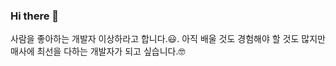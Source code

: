 ### Hi there 👋

<!--
**StrangeLee/StrangeLee** is a ✨ _special_ ✨ repository because its `README.md` (this file) appears on your GitHub profile.

Here are some ideas to get you started:

- 🔭 I’m currently working on ...
- 🌱 I’m currently learning ...
- 👯 I’m looking to collaborate on ...
- 🤔 I’m looking for help with ...
- 💬 Ask me about ...
- 📫 How to reach me: ...
- 😄 Pronouns: ...
- ⚡ Fun fact: ...
-->
사람을 좋아하는 개발자 이상하라고 합니다.😃. 
아직 배울 것도 경험해야 할 것도 많지만
매사에 최선을 다하는 개발자가 되고 싶습니다.🤓
